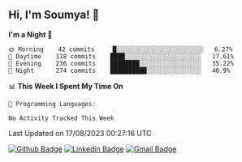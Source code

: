 ## Hi, I'm Soumya! 👋

<!--START_SECTION:waka-->
**I'm a Night 🦉** 

```text
🌞 Morning    42 commits     █░░░░░░░░░░░░░░░░░░░░░░░░   6.27% 
🌆 Daytime    118 commits    ████░░░░░░░░░░░░░░░░░░░░░   17.61% 
🌃 Evening    236 commits    ████████░░░░░░░░░░░░░░░░░   35.22% 
🌙 Night      274 commits    ██████████░░░░░░░░░░░░░░░   40.9%

```


📊 **This Week I Spent My Time On** 

```text
💬 Programming Languages: 

No Activity Tracked This Week
```


 Last Updated on 17/08/2023 00:27:16 UTC
<!--END_SECTION:waka-->

[![Github Badge](https://img.shields.io/badge/-rubyruins-grey?style=for-the-badge&logo=github&logoColor=white&link=https://github.com/rubyruins/)](https://www.github.com/rubyruins/) 
[![Linkedin Badge](https://img.shields.io/badge/-Soumya%20Parekh-0072b1?style=for-the-badge&logo=Linkedin&logoColor=white&link=https://www.linkedin.com/in/Soumya-Parekh/)](https://www.linkedin.com/in/Soumya-Parekh/) 
[![Gmail Badge](https://img.shields.io/badge/-soumyaparekh.me@gmail.com-c14438?style=for-the-badge&logo=Gmail&logoColor=white&link=mailto:soumyaparekh.me@gmail.com)](mailto:soumyaparekh.me@gmail.com) 
